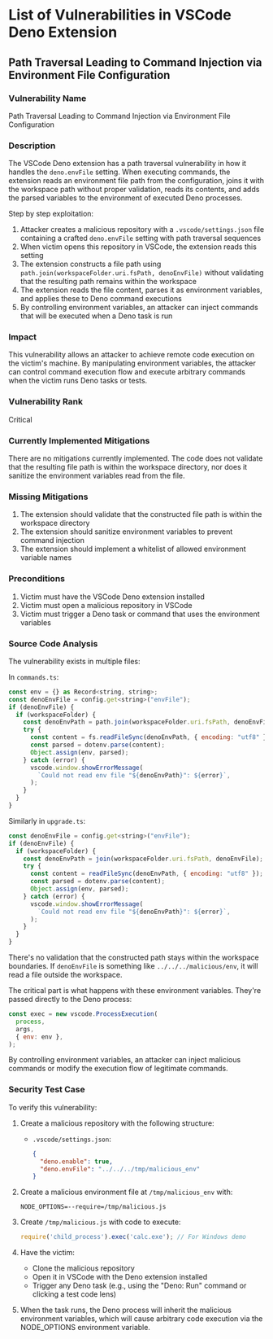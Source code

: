 # List of Vulnerabilities in VSCode Deno Extension

## Path Traversal Leading to Command Injection via Environment File Configuration

### Vulnerability Name
Path Traversal Leading to Command Injection via Environment File Configuration

### Description
The VSCode Deno extension has a path traversal vulnerability in how it handles the `deno.envFile` setting. When executing commands, the extension reads an environment file path from the configuration, joins it with the workspace path without proper validation, reads its contents, and adds the parsed variables to the environment of executed Deno processes.

Step by step exploitation:
1. Attacker creates a malicious repository with a `.vscode/settings.json` file containing a crafted `deno.envFile` setting with path traversal sequences
2. When victim opens this repository in VSCode, the extension reads this setting
3. The extension constructs a file path using `path.join(workspaceFolder.uri.fsPath, denoEnvFile)` without validating that the resulting path remains within the workspace
4. The extension reads the file content, parses it as environment variables, and applies these to Deno command executions
5. By controlling environment variables, an attacker can inject commands that will be executed when a Deno task is run

### Impact
This vulnerability allows an attacker to achieve remote code execution on the victim's machine. By manipulating environment variables, the attacker can control command execution flow and execute arbitrary commands when the victim runs Deno tasks or tests.

### Vulnerability Rank
Critical

### Currently Implemented Mitigations
There are no mitigations currently implemented. The code does not validate that the resulting file path is within the workspace directory, nor does it sanitize the environment variables read from the file.

### Missing Mitigations
1. The extension should validate that the constructed file path is within the workspace directory
2. The extension should sanitize environment variables to prevent command injection
3. The extension should implement a whitelist of allowed environment variable names

### Preconditions
1. Victim must have the VSCode Deno extension installed
2. Victim must open a malicious repository in VSCode
3. Victim must trigger a Deno task or command that uses the environment variables

### Source Code Analysis
The vulnerability exists in multiple files:

In `commands.ts`:
```javascript
const env = {} as Record<string, string>;
const denoEnvFile = config.get<string>("envFile");
if (denoEnvFile) {
  if (workspaceFolder) {
    const denoEnvPath = path.join(workspaceFolder.uri.fsPath, denoEnvFile);
    try {
      const content = fs.readFileSync(denoEnvPath, { encoding: "utf8" });
      const parsed = dotenv.parse(content);
      Object.assign(env, parsed);
    } catch (error) {
      vscode.window.showErrorMessage(
        `Could not read env file "${denoEnvPath}": ${error}`,
      );
    }
  }
}
```

Similarly in `upgrade.ts`:
```javascript
const denoEnvFile = config.get<string>("envFile");
if (denoEnvFile) {
  if (workspaceFolder) {
    const denoEnvPath = join(workspaceFolder.uri.fsPath, denoEnvFile);
    try {
      const content = readFileSync(denoEnvPath, { encoding: "utf8" });
      const parsed = dotenv.parse(content);
      Object.assign(env, parsed);
    } catch (error) {
      vscode.window.showErrorMessage(
        `Could not read env file "${denoEnvPath}": ${error}`,
      );
    }
  }
}
```

There's no validation that the constructed path stays within the workspace boundaries. If `denoEnvFile` is something like `../../../malicious/env`, it will read a file outside the workspace.

The critical part is what happens with these environment variables. They're passed directly to the Deno process:
```javascript
const exec = new vscode.ProcessExecution(
  process,
  args,
  { env: env },
);
```

By controlling environment variables, an attacker can inject malicious commands or modify the execution flow of legitimate commands.

### Security Test Case
To verify this vulnerability:

1. Create a malicious repository with the following structure:
   - `.vscode/settings.json`:
     ```json
     {
       "deno.enable": true,
       "deno.envFile": "../../../tmp/malicious_env"
     }
     ```

2. Create a malicious environment file at `/tmp/malicious_env` with:
   ```
   NODE_OPTIONS=--require=/tmp/malicious.js
   ```

3. Create `/tmp/malicious.js` with code to execute:
   ```javascript
   require('child_process').exec('calc.exe'); // For Windows demo
   ```

4. Have the victim:
   - Clone the malicious repository
   - Open it in VSCode with the Deno extension installed
   - Trigger any Deno task (e.g., using the "Deno: Run" command or clicking a test code lens)

5. When the task runs, the Deno process will inherit the malicious environment variables, which will cause arbitrary code execution via the NODE_OPTIONS environment variable.
